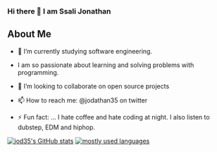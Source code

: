 ### Hi there 👋 I am Ssali Jonathan



## About Me

- 🔭 I’m currently studying software engineering.
- I am so passionate about learning and solving problems with programming.
- 👯 I’m looking to collaborate on open source projects
- 📫 How to reach me: @jodathan35 on twitter

- ⚡ Fun fact: ... I hate coffee and hate coding at night. I also listen to dubstep, EDM and hiphop.

[![jod35's GitHub stats](https://github-readme-stats.vercel.app/api?username=jod35&count_private=true&show_icons=true&theme=dark)](https://github.com/anuraghazra/github-readme-stats)
[![mostly used languages](https://github-readme-stats.vercel.app/api/top-langs/?username=jod35&layout=compatible&theme=dark)](https://github.com/anuraghazra/github-readme-stats)
